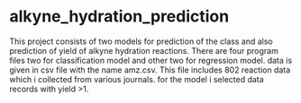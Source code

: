 # alkyne_hydration_prediction
This project consists of two models for prediction of the class and also prediction of yield of alkyne hydration reactions.
There are four program files two for classification model and other two for regression model. data is given in csv file with the name amz.csv. This file includes 802 reaction data which i collected from various journals. for the model i selected data records with yield >1.
